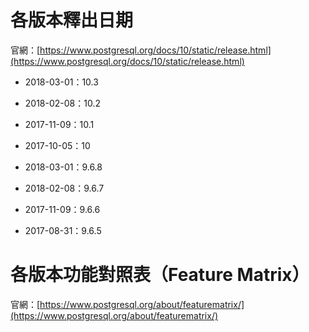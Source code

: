 # 各版本釋出日期

官網：[https://www.postgresql.org/docs/10/static/release.html](https://www.postgresql.org/docs/10/static/release.html)

* 2018-03-01：10.3
* 2018-02-08：10.2
* 2017-11-09：10.1
* 2017-10-05：10
 
 
* 2018-03-01：9.6.8
* 2018-02-08：9.6.7
* 2017-11-09：9.6.6
* 2017-08-31：9.6.5

# 各版本功能對照表（Feature Matrix）

官網：[https://www.postgresql.org/about/featurematrix/](https://www.postgresql.org/about/featurematrix/)

